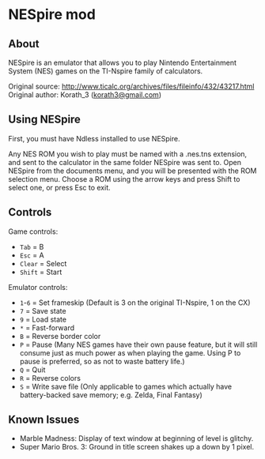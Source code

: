 # NESpire mod

## About

NESpire is an emulator that allows you to play Nintendo Entertainment
System (NES) games on the TI-Nspire family of calculators.

Original source: <http://www.ticalc.org/archives/files/fileinfo/432/43217.html>
Original author: Korath_3 (korath3@gmail.com)

## Using NESpire

First, you must have Ndless installed to use NESpire.

Any NES ROM you wish to play must be named with a .nes.tns extension, and
sent to the calculator in the same folder NESpire was sent to. Open NESpire
from the documents menu, and you will be presented with the ROM selection
menu. Choose a ROM using the arrow keys and press Shift to select one,
or press Esc to exit.

## Controls

Game controls:

- `Tab`   = B
- `Esc`   = A
- `Clear` = Select
- `Shift` = Start

Emulator controls:

- `1`-`6` = Set frameskip (Default is 3 on the original TI-Nspire, 1 on the CX)
- `7`   = Save state
- `9`   = Load state
- `*`   = Fast-forward
- `B`   = Reverse border color
- `P`   = Pause (Many NES games have their own pause feature, but it will still consume just as much power as when playing the game. Using P to pause is preferred, so as not to waste battery life.)
- `Q`   = Quit
- `R`   = Reverse colors
- `S`   = Write save file (Only applicable to games which actually have battery-backed save memory; e.g. Zelda, Final Fantasy)

## Known Issues

- Marble Madness: Display of text window at beginning of level is glitchy.
- Super Mario Bros. 3: Ground in title screen shakes up a down by 1 pixel.
